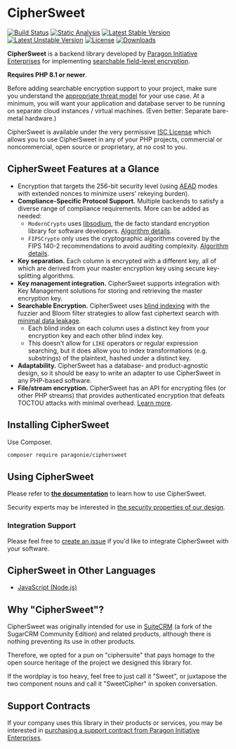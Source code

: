 # CipherSweet

[![Build Status](https://github.com/paragonie/ciphersweet/actions/workflows/ci.yml/badge.svg)](https://github.com/paragonie/ciphersweet/actions)
[![Static Analysis](https://github.com/paragonie/ciphersweet/actions/workflows/psalm.yml/badge.svg)](https://github.com/paragonie/ciphersweet/actions)
[![Latest Stable Version](https://poser.pugx.org/paragonie/ciphersweet/v/stable)](https://packagist.org/packages/paragonie/ciphersweet)
[![Latest Unstable Version](https://poser.pugx.org/paragonie/ciphersweet/v/unstable)](https://packagist.org/packages/paragonie/ciphersweet)
[![License](https://poser.pugx.org/paragonie/ciphersweet/license)](https://packagist.org/packages/paragonie/ciphersweet)
[![Downloads](https://img.shields.io/packagist/dt/paragonie/ciphersweet.svg)](https://packagist.org/packages/paragonie/ciphersweet)

**CipherSweet** is a backend library developed by [Paragon Initiative Enterprises](https://paragonie.com)
for implementing [searchable field-level encryption](https://paragonie.com/blog/2017/05/building-searchable-encrypted-databases-with-php-and-sql).

**Requires PHP 8.1 or newer**.

Before adding searchable encryption support to your project, make sure you understand
the [appropriate threat model](https://adamcaudill.com/2016/07/20/threat-modeling-for-applications/)
for your use case. At a minimum, you will want your application and database
server to be running on separate cloud instances / virtual machines.
(Even better: Separate bare-metal hardware.)

CipherSweet is available under the very permissive [ISC License](https://github.com/paragonie/ciphersweet/blob/master/LICENSE)
which allows you to use CipherSweet in any of your PHP projects, commercial
or noncommercial, open source or proprietary, at no cost to you.

## CipherSweet Features at a Glance

* Encryption that targets the 256-bit security level
  (using [AEAD](https://tonyarcieri.com/all-the-crypto-code-youve-ever-written-is-probably-broken) modes
  with extended nonces to minimize users' rekeying burden).
* **Compliance-Specific Protocol Support.** Multiple backends to satisfy a
  diverse range of compliance requirements. More can be added as needed:
  * `ModernCrypto` uses [libsodium](https://download.libsodium.org/doc/), the de
    facto standard encryption library for software developers.
    [Algorithm details](https://ciphersweet.paragonie.com/security#moderncrypto).
  * `FIPSCrypto` only uses the cryptographic algorithms covered by the
    FIPS 140-2 recommendations to avoid auditing complexity.
    [Algorithm details](https://ciphersweet.paragonie.com/security#fipscrypto).
* **Key separation.** Each column is encrypted with a different key, all of which are derived from
  your master encryption key using secure key-splitting algorithms.
* **Key management integration.** CipherSweet supports integration with Key
  Management solutions for storing and retrieving the master encryption key.
* **Searchable Encryption.** CipherSweet uses
  [blind indexing](https://paragonie.com/blog/2017/05/building-searchable-encrypted-databases-with-php-and-sql#solution-literal-search)
  with the fuzzier and Bloom filter strategies to allow fast ciphertext search
  with [minimal data leakage](https://ciphersweet.paragonie.com/php/blind-index-planning). 
  * Each blind index on each column uses a distinct key from your encryption key
    and each other blind index key.
  * This doesn't allow for `LIKE` operators or regular expression searching, but
    it does allow you to index transformations (e.g. substrings) of the plaintext,
    hashed under a distinct key.
* **Adaptability.** CipherSweet has a database- and product-agnostic design, so
  it should be easy to write an adapter to use CipherSweet in any PHP-based
  software.
* **File/stream encryption.** CipherSweet has an API for encrypting files (or
  other PHP streams) that provides authenticated encryption that defeats TOCTOU
  attacks with minimal overhead. [Learn more](https://ciphersweet.paragonie.com/internals/file-encryption).

## Installing CipherSweet

Use Composer.

```bash
composer require paragonie/ciphersweet
```

## Using CipherSweet

Please refer to **[the documentation](https://ciphersweet.paragonie.com)**
to learn how to use CipherSweet.

Security experts may be interested in [the security properties of our design](https://ciphersweet.paragonie.com/security).

### Integration Support

Please feel free to [create an issue](https://github.com/paragonie/ciphersweet/issues/new)
if you'd like to integrate CipherSweet with your software.

## CipherSweet in Other Languages

* [JavaScript (Node.js)](https://github.com/paragonie/ciphersweet-js)

## Why "CipherSweet"?

CipherSweet was originally intended for use in [SuiteCRM](https://github.com/salesagility/SuiteCRM)
(a fork of the SugarCRM Community Edition) and related products, although
there is nothing preventing its use in other products.

Therefore, we opted for a pun on "ciphersuite" that pays homage to the
open source heritage of the project we designed this library for.

If the wordplay is too heavy, feel free to just call it "Sweet", or juxtapose
the two component nouns and call it "SweetCipher" in spoken conversation.

## Support Contracts

If your company uses this library in their products or services, you may be
interested in [purchasing a support contract from Paragon Initiative Enterprises](https://paragonie.com/enterprise).
